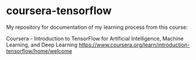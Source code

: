 # coursera-tensorflow
My repository for documentation of my learning process from this course:

Coursera - Introduction to TensorFlow for Artificial Intelligence, Machine Learning, and Deep Learning
https://www.coursera.org/learn/introduction-tensorflow/home/welcome
